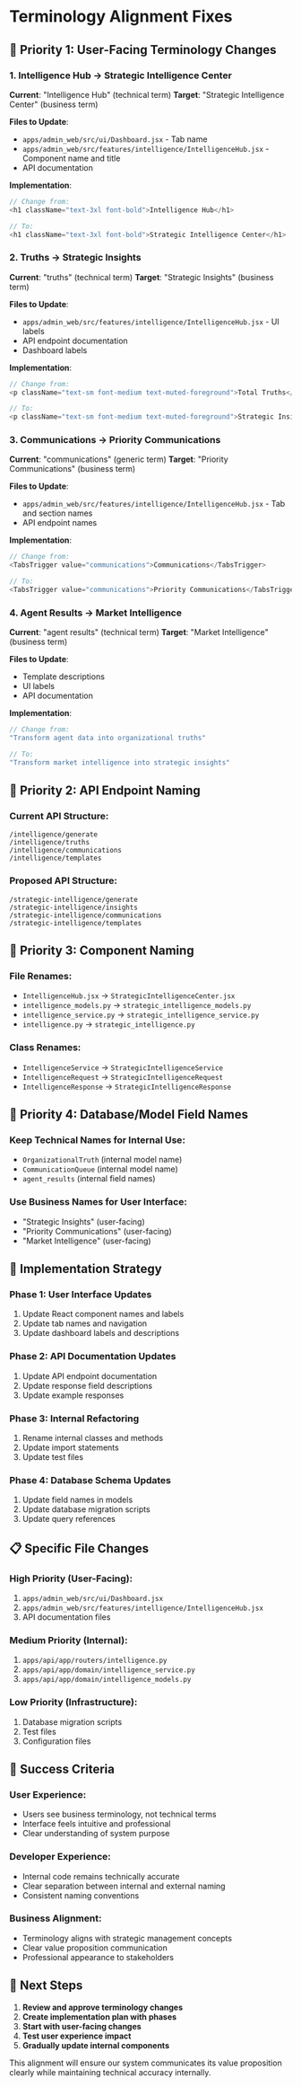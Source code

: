 # Terminology Alignment Fixes

## 🎯 **Priority 1: User-Facing Terminology Changes**

### **1. Intelligence Hub → Strategic Intelligence Center**
**Current**: "Intelligence Hub" (technical term)
**Target**: "Strategic Intelligence Center" (business term)

**Files to Update**:
- `apps/admin_web/src/ui/Dashboard.jsx` - Tab name
- `apps/admin_web/src/features/intelligence/IntelligenceHub.jsx` - Component name and title
- API documentation

**Implementation**:
```javascript
// Change from:
<h1 className="text-3xl font-bold">Intelligence Hub</h1>

// To:
<h1 className="text-3xl font-bold">Strategic Intelligence Center</h1>
```

### **2. Truths → Strategic Insights**
**Current**: "truths" (technical term)
**Target**: "Strategic Insights" (business term)

**Files to Update**:
- `apps/admin_web/src/features/intelligence/IntelligenceHub.jsx` - UI labels
- API endpoint documentation
- Dashboard labels

**Implementation**:
```javascript
// Change from:
<p className="text-sm font-medium text-muted-foreground">Total Truths</p>

// To:
<p className="text-sm font-medium text-muted-foreground">Strategic Insights</p>
```

### **3. Communications → Priority Communications**
**Current**: "communications" (generic term)
**Target**: "Priority Communications" (business term)

**Files to Update**:
- `apps/admin_web/src/features/intelligence/IntelligenceHub.jsx` - Tab and section names
- API endpoint names

**Implementation**:
```javascript
// Change from:
<TabsTrigger value="communications">Communications</TabsTrigger>

// To:
<TabsTrigger value="communications">Priority Communications</TabsTrigger>
```

### **4. Agent Results → Market Intelligence**
**Current**: "agent results" (technical term)
**Target**: "Market Intelligence" (business term)

**Files to Update**:
- Template descriptions
- UI labels
- API documentation

**Implementation**:
```javascript
// Change from:
"Transform agent data into organizational truths"

// To:
"Transform market intelligence into strategic insights"
```

## 🎯 **Priority 2: API Endpoint Naming**

### **Current API Structure**:
```
/intelligence/generate
/intelligence/truths
/intelligence/communications
/intelligence/templates
```

### **Proposed API Structure**:
```
/strategic-intelligence/generate
/strategic-intelligence/insights
/strategic-intelligence/communications
/strategic-intelligence/templates
```

## 🎯 **Priority 3: Component Naming**

### **File Renames**:
- `IntelligenceHub.jsx` → `StrategicIntelligenceCenter.jsx`
- `intelligence_models.py` → `strategic_intelligence_models.py`
- `intelligence_service.py` → `strategic_intelligence_service.py`
- `intelligence.py` → `strategic_intelligence.py`

### **Class Renames**:
- `IntelligenceService` → `StrategicIntelligenceService`
- `IntelligenceRequest` → `StrategicIntelligenceRequest`
- `IntelligenceResponse` → `StrategicIntelligenceResponse`

## 🎯 **Priority 4: Database/Model Field Names**

### **Keep Technical Names for Internal Use**:
- `OrganizationalTruth` (internal model name)
- `CommunicationQueue` (internal model name)
- `agent_results` (internal field names)

### **Use Business Names for User Interface**:
- "Strategic Insights" (user-facing)
- "Priority Communications" (user-facing)
- "Market Intelligence" (user-facing)

## 🔧 **Implementation Strategy**

### **Phase 1: User Interface Updates**
1. Update React component names and labels
2. Update tab names and navigation
3. Update dashboard labels and descriptions

### **Phase 2: API Documentation Updates**
1. Update API endpoint documentation
2. Update response field descriptions
3. Update example responses

### **Phase 3: Internal Refactoring**
1. Rename internal classes and methods
2. Update import statements
3. Update test files

### **Phase 4: Database Schema Updates**
1. Update field names in models
2. Update database migration scripts
3. Update query references

## 📋 **Specific File Changes**

### **High Priority (User-Facing)**:
1. `apps/admin_web/src/ui/Dashboard.jsx`
2. `apps/admin_web/src/features/intelligence/IntelligenceHub.jsx`
3. API documentation files

### **Medium Priority (Internal)**:
1. `apps/api/app/routers/intelligence.py`
2. `apps/api/app/domain/intelligence_service.py`
3. `apps/api/app/domain/intelligence_models.py`

### **Low Priority (Infrastructure)**:
1. Database migration scripts
2. Test files
3. Configuration files

## 🎯 **Success Criteria**

### **User Experience**:
- Users see business terminology, not technical terms
- Interface feels intuitive and professional
- Clear understanding of system purpose

### **Developer Experience**:
- Internal code remains technically accurate
- Clear separation between internal and external naming
- Consistent naming conventions

### **Business Alignment**:
- Terminology aligns with strategic management concepts
- Clear value proposition communication
- Professional appearance to stakeholders

## 🚀 **Next Steps**

1. **Review and approve terminology changes**
2. **Create implementation plan with phases**
3. **Start with user-facing changes**
4. **Test user experience impact**
5. **Gradually update internal components**

This alignment will ensure our system communicates its value proposition clearly while maintaining technical accuracy internally.
